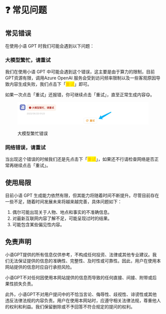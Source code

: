 # ❓ 常见问题

## 常见错误

在使用小语 GPT 时我们可能会遇到以下问题：

### 大模型繁忙，请重试

我们在使用小语 GPT 中可能会遇到这个错误，这主要是由于算力的限制，目前GPT资源有限，调用Azure OpenAI 服务会受到访问频率限制以及一些客观原因导致内容生成失败，我们点击下「<mark style="color:orange;">重试</mark>」即可。

如果一次点击「重试」还报错，你可继续点击「重试」，直至正常生成内容😋。

<div align="left">

<figure><img src=".gitbook/assets/大模型繁忙错误.jpg" alt="" width="563"><figcaption><p>大模型繁忙错误</p></figcaption></figure>

</div>

### 网络错误，请重试

当出现这个错误的时候我们还是先点击下「<mark style="color:orange;">重试</mark>」，如果还不行请检查网络是否正常再继续点击「重试」。

## 使用局限

目前小语 GPT 生成能力依然有限，但其能力将随着时间不断提升。尽管目前存在一些不足，随着时间发展未来将越来越完善，具体问题如下：

1. 偶尔可能出现关于人物、地点和事实的不准确信息。
2. 对最新互联网内容了解不足，可能呈现过时的结果。
3. 可能包含某些偏见性内容。

## 免责声明

小语GPT提供的所有信息仅供参考，不构成任何投资、法律或其他专业建议。我们无法保证提供的信息的准确性、完整性、及时性或可靠性。因此，用户在使用本网站提供的信息时应自行承担风险。

小语GPT不对任何因使用本网站提供的信息而导致的任何直接、间接、附带或后果性损失负责。

此外，小语GPT不对用户提问中的不恰当言论、侮辱性、歧视性、诽谤性或其他违反法律法规的内容负责。用户在使用本网站时，应遵守相关法律法规，尊重他人的权利和利益。我们保留删除或不予回答不符合规定的提问的权利。
